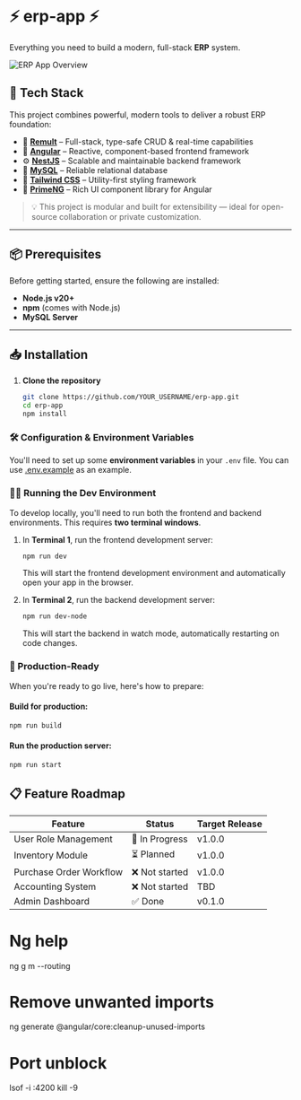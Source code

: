 # ⚡️ erp-app ⚡️  
Everything you need to build a modern, full-stack **ERP** system.

![ERP App Overview](./src/assets/erp-overview.png)

## 🚀 Tech Stack

This project combines powerful, modern tools to deliver a robust ERP foundation:

- 🔄 **[Remult](https://remult.dev/)** – Full-stack, type-safe CRUD & real-time capabilities  
- 🧩 **[Angular](https://angular.dev/)** – Reactive, component-based frontend framework  
- ⚙️ **[NestJS](https://nestjs.com/)** – Scalable and maintainable backend framework  
- 💽 **[MySQL](https://www.mysql.com/)** – Reliable relational database  
- 🎨 **[Tailwind CSS](https://tailwindcss.com/)** – Utility-first styling framework  
- 🧱 **[PrimeNG](https://primeng.org/)** – Rich UI component library for Angular  

> 💡 This project is modular and built for extensibility — ideal for open-source collaboration or private customization.

---

## 📦 Prerequisites

Before getting started, ensure the following are installed:

- **Node.js v20+**
- **npm** (comes with Node.js)
- **MySQL Server**

---

## 📥 Installation

1. **Clone the repository**  
   ```bash
   git clone https://github.com/YOUR_USERNAME/erp-app.git
   cd erp-app
   npm install


### 🛠 Configuration & Environment Variables

You'll need to set up some **environment variables** in your `.env` file. 
You can use [.env.example](./.env.example) as an example.


### 🧑‍💻 Running the Dev Environment

To develop locally, you'll need to run both the frontend and backend environments. This requires **two terminal windows**.

1. In **Terminal 1**, run the frontend development server:

   ```bash
   npm run dev
   ```

   This will start the frontend development environment and automatically open your app in the browser.

2. In **Terminal 2**, run the backend development server:

   ```bash
   npm run dev-node
   ```

   This will start the backend in watch mode, automatically restarting on code changes.


### 🚢 Production-Ready

When you're ready to go live, here's how to prepare:

#### Build for production:

```bash
npm run build
```

#### Run the production server:

```bash
npm run start
```

## 📋 Feature Roadmap

| Feature                     | Status         | Target Release |
|-----------------------------|----------------|----------------|
| User Role Management        | 🚧 In Progress | v1.0.0         |
| Inventory Module            | ⏳ Planned     | v1.0.0         |
| Purchase Order Workflow     | ❌ Not started | v1.0.0         |
| Accounting System           | ❌ Not started | TBD            |
| Admin Dashboard             | ✅ Done        | v0.1.0         |


# Ng help
ng g m <module-name> --routing

# Remove unwanted imports
ng generate @angular/core:cleanup-unused-imports

# Port unblock
lsof -i :4200
kill -9 <PID>
